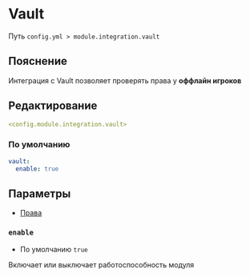# Vault
Путь `config.yml > module.integration.vault`

## Пояснение
Интеграция с Vault позволяет проверять права у **оффлайн игроков**

## Редактирование
```yaml
<config.module.integration.vault>
```

### По умолчанию
```yaml
vault:
  enable: true
```

## Параметры

- [Права](/en/permissions/module/integration/vault/)

### `enable`
- По умолчанию `true`

Включает или выключает работоспособность модуля

